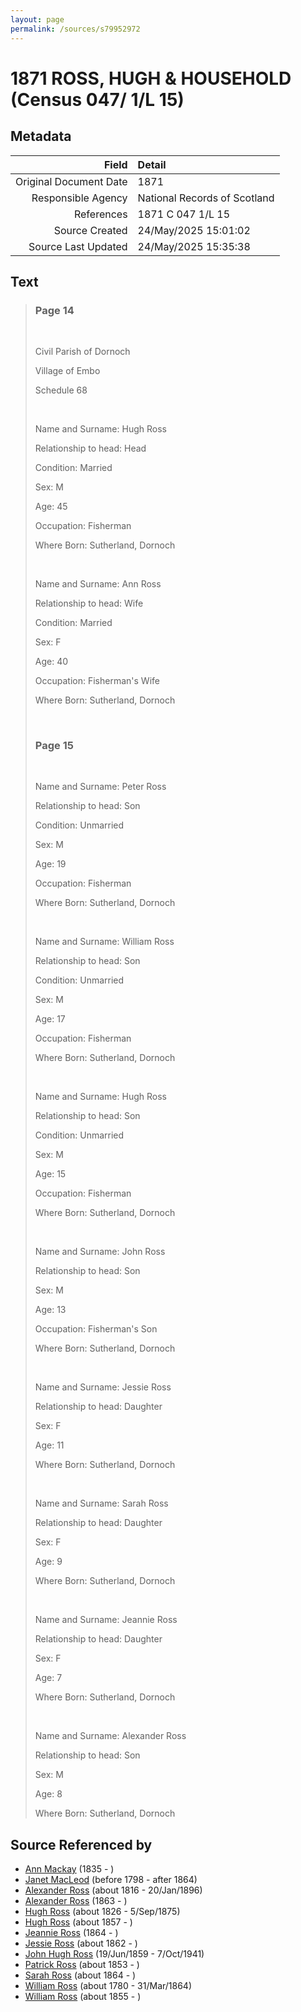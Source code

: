 ```yaml
---
layout: page
permalink: /sources/s79952972
---
```


# 1871 ROSS, HUGH & HOUSEHOLD (Census 047/ 1/L 15)

## Metadata
Field | Detail
---:|:---
Original Document Date | 1871
Responsible Agency | National Records of Scotland
References | 1871 C 047 1/L 15
Source Created | 24/May/2025 15:01:02
Source Last Updated | 24/May/2025 15:35:38

## Text

> ### Page 14
>
> <br/>
>
> Civil Parish of Dornoch
>
> Village of Embo
>
> Schedule 68
>
> <br/>
>
> Name and Surname: Hugh Ross
>
> Relationship to head: Head
>
> Condition: Married
>
> Sex: M
>
> Age: 45
>
> Occupation: Fisherman
>
> Where Born: Sutherland, Dornoch
>
> <br/>
>
> Name and Surname: Ann Ross
>
> Relationship to head: Wife
>
> Condition: Married
>
> Sex: F
>
> Age: 40
>
> Occupation: Fisherman's Wife
>
> Where Born: Sutherland, Dornoch
>
> <br/>
>
> ### Page 15
>
> <br/>
>
> Name and Surname:  Peter Ross
>
> Relationship to head: Son
>
> Condition: Unmarried
>
> Sex: M
>
> Age: 19
>
> Occupation: Fisherman
>
> Where Born: Sutherland, Dornoch
>
> <br/>
>
> Name and Surname:  William Ross
>
> Relationship to head: Son
>
> Condition: Unmarried
>
> Sex: M
>
> Age: 17
>
> Occupation: Fisherman
>
> Where Born: Sutherland, Dornoch
>
> <br/>
>
> Name and Surname:  Hugh Ross
>
> Relationship to head: Son
>
> Condition: Unmarried
>
> Sex: M
>
> Age: 15
>
> Occupation: Fisherman
>
> Where Born: Sutherland, Dornoch
>
> <br/>
>
> Name and Surname:  John Ross
>
> Relationship to head: Son
>
> Sex: M
>
> Age: 13
>
> Occupation: Fisherman's Son
>
> Where Born: Sutherland, Dornoch
>
> <br/>
>
> Name and Surname:  Jessie Ross
>
> Relationship to head: Daughter
>
> Sex: F
>
> Age: 11
>
> Where Born: Sutherland, Dornoch
>
> <br/>
>
> Name and Surname:  Sarah Ross
>
> Relationship to head: Daughter
>
> Sex: F
>
> Age: 9
>
> Where Born: Sutherland, Dornoch
>
> <br/>
>
> Name and Surname:  Jeannie Ross
>
> Relationship to head: Daughter
>
> Sex: F
>
> Age: 7
>
> Where Born: Sutherland, Dornoch
>
> <br/>
>
> Name and Surname:  Alexander Ross
>
> Relationship to head: Son
>
> Sex: M
>
> Age: 8
>
> Where Born: Sutherland, Dornoch
>

## Source Referenced by

* [Ann Mackay](../people/@59598912@-ann-mackay-b1835-d.md) (1835 - )
* [Janet MacLeod](../people/@31854910@-janet-macleod-b1798-d1864.md) (before 1798 - after 1864)
* [Alexander Ross](../people/@81387900@-alexander-ross-b1816-d1896-1-20.md) (about 1816 - 20/Jan/1896)
* [Alexander Ross](../people/@98834750@-alexander-ross-b1863-d.md) (1863 - )
* [Hugh Ross](../people/@10594034@-hugh-ross-b1826-d1875-9-5.md) (about 1826 - 5/Sep/1875)
* [Hugh Ross](../people/@33375290@-hugh-ross-b1857-d.md) (about 1857 - )
* [Jeannie Ross](../people/@64098912@-jeannie-ross-b1864-d.md) (1864 - )
* [Jessie Ross](../people/@34993752@-jessie-ross-b1862-d.md) (about 1862 - )
* [John Hugh Ross](../people/@75057664@-john-hugh-ross-b1859-6-19-d1941-10-7.md) (19/Jun/1859 - 7/Oct/1941)
* [Patrick Ross](../people/@62001920@-patrick-ross-b1853-d.md) (about 1853 - )
* [Sarah Ross](../people/@84017554@-sarah-ross-b1864-d.md) (about 1864 - )
* [William Ross](../people/@31822850@-william-ross-b1780-d1864-3-31.md) (about 1780 - 31/Mar/1864)
* [William Ross](../people/@91623667@-william-ross-b1855-d.md) (about 1855 - )
